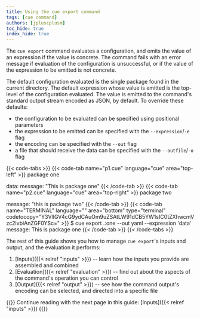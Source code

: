 ```yaml
---
title: Using the cue export command
tags: [cue command]
authors: [jpluscplusm]
toc_hide: true
index_hide: true
---
```


The `cue export` command evaluates a configuration, and emits the value of an
expression if the value is concrete.
The command fails with an error message
if evaluation of the configuration is unsuccessful,
or if the value of the expression to be emitted is not concrete.

The default configuration evaluated is the single package found in the current directory.
The default expression whose value is emitted is the top-level of the configuration evaluated.
The value is emitted to the command's standard output stream encoded as JSON, by default.
To override these defaults:
- the configuration to be evaluated can be specified using positional parameters
- the expression to be emitted can be specified with the `--expression`/`-e` flag
- the encoding can be specified with the `--out` flag
- a file that should receive the data can be specified with the `--outfile`/`-o` flag

{{< code-tabs >}}
{{< code-tab name="p1.cue" language="cue" area="top-left" >}}
package one

data: message: "This is package one"
{{< /code-tab >}}
{{< code-tab name="p2.cue" language="cue" area="top-right" >}}
package two

message: "this is package two"
{{< /code-tab >}}
{{< code-tab name="TERMINAL" language="" area="bottom" type="terminal" codetocopy="Y3VlIGV4cG9ydCAuOm9uZSAtLW91dCB5YW1sIC0tZXhwcmVzc2lvbiAnZGF0YSc=" >}}
$ cue export .:one --out yaml --expression 'data'
message: This is package one
{{< /code-tab >}}
{{< /code-tabs >}}

The rest of this guide shows you how to manage `cue export`'s inputs and
output, and the evaluation it performs:

1. [Inputs]({{< relref "inputs" >}}) -- learn how the inputs you provide are
   assembled and combined
1. [Evaluation]({{< relref "evaluation" >}}) -- find out about the aspects of
   the command's operation you can control
1. [Output]({{< relref "output" >}}) -- see how the command output's encoding
   can be selected, and directed into a specific file

{{<info>}}
Continue reading with the next page in this guide:
[Inputs]({{< relref "inputs" >}})
{{</info>}}

<!--

### The Basics

By default, the `cue export` command:

- evaluates the configuration in the single package found in the current directory
- emits the value of the top-level of the configuration evaluated
- encodes the value as JSON and prints it to the command's standard output stream:

{{< code-tabs >}}
{{< code-tab name="data.cue" language="cue" area="left" >}}
package a

Aa: 1
Ba: 2.2
Ca: 3*Aa + Ba
{{< /code-tab >}}
{{< code-tab name="TERMINAL" language="" area="right" type="terminal" codetocopy="Y3VlIGV4cG9ydA==" >}}
$ cue export
{
    "Aa": 1,
    "Ba": 2.2,
    "Ca": 5.2
}
{{< /code-tab >}}
{{< /code-tabs >}}

You can override these defaults:
- the configuration to be evaluated can be specified using positional parameters
- the expression to be emitted can be specified with the `--expression`/`-e` flag
- the encoding can be specified with the `--out` flag
- a file that should receive the data can be specified with the `--outfile`/`-o` flag:

{{< code-tabs >}}
{{< code-tab name="package-b.cue" language="cue" area="left" >}}
package b

data: {
	Ab: 1
	Bb: 2.2
	Cb: 3*Ab + Bb
}
{{< /code-tab >}}
{{< code-tab name="package-c.cue" language="cue" area="left" >}}
package c

data: {
	Ac: "some string"
	Bc: 42
	Cc: true
}
{{< /code-tab >}}
{{< code-tab name="TERMINAL" language="" area="right" type="terminal" codetocopy="Y3VlIGV4cG9ydCAtLWV4cHJlc3Npb24gZGF0YSAtLW91dCB5YW1sIC46Yw==" >}}
$ cue export --expression data --out yaml .:c
Ac: some string
Bc: 42
Cc: true
{{< /code-tab >}}
{{< /code-tabs >}}
-->
